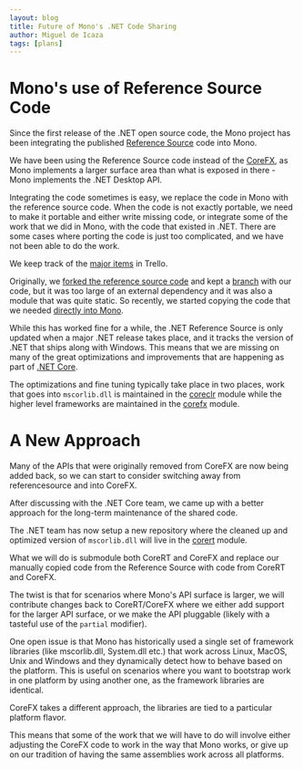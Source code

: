 ```yaml
---
layout: blog
title: Future of Mono's .NET Code Sharing
author: Miguel de Icaza
tags: [plans]
---
```


Mono's use of Reference Source Code
===================================

Since the first release of the .NET open source code, the Mono project
has been integrating the published [Reference
Source](https://github.com/microsoft/referencesource) code into Mono.

We have been using the Reference Source code instead of the
[CoreFX](https://github.com/dotnet/corefx), as Mono implements a
larger surface area than what is exposed in there - Mono implements
the .NET Desktop API.

Integrating the code sometimes is easy, we replace the code in Mono
with the reference source code.  When the code is not exactly
portable, we need to make it portable and either write missing code,
or integrate some of the work that we did in Mono, with the code that
existed in .NET.  There are some cases where porting the code is just
too complicated, and we have not been able to do the work.

We keep track of the [major
items](https://trello.com/b/vRPTMfdz/net-framework-integration-into-mono)
in Trello.

Originally, we [forked the reference source
code](https://github.com/mono/referencesource) and kept a
[branch](https://github.com/mono/referencesource/tree/mono) with our
code, but it was too large of an external dependency and it was also a
module that was quite static.  So recently, we started copying the
code that we needed [directly into
Mono](https://github.com/mono/mono/tree/master/mcs/class/referencesource).

While this has worked fine for a while, the .NET Reference Source is
only updated when a major .NET release takes place, and it tracks the
version of .NET that ships along with Windows.  This means that we are
missing on many of the great optimizations and improvements that are
happening as part of [.NET Core](https://www.microsoft.com/net/core).

The optimizations and fine tuning typically take place in two places,
work that goes into `mscorlib.dll` is maintained in the
[coreclr](https://github.com/dotnet/coreclr) module while the higher
level frameworks are maintained in the
[corefx](https://github.com/dotnet/corefx) module.

A New Approach
==============

Many of the APIs that were originally removed from CoreFX are now
being added back, so we can start to consider switching away from
referencesource and into CoreFX.

After discussing with the .NET Core team, we came up with a better
approach for the long-term maintenance of the shared code.

The .NET team has now setup a new repository where the cleaned up and
optimized version of `mscorlib.dll` will live in the
[corert](https://github.com/dotnet/corert) module.

What we will do is submodule both CoreRT and CoreFX and replace our
manually copied code from the Reference Source with code from CoreRT
and CoreFX.

The twist is that for scenarios where Mono's API surface is larger, we
will contribute changes back to CoreRT/CoreFX where we either add
support for the larger API surface, or we make the API pluggable
(likely with a tasteful use of the `partial` modifier).

One open issue is that Mono has historically used a single set of
framework libraries (like mscorlib.dll, System.dll etc.) that work
across Linux, MacOS, Unix and Windows and they dynamically detect
how to behave based on the platform.  This is useful on scenarios
where you want to bootstrap work in one platform by using another
one, as the framework libraries are identical.

CoreFX takes a different approach, the libraries are tied to a
particular platform flavor.

This means that some of the work that we will have to do will involve
either adjusting the CoreFX code to work in the way that Mono works,
or give up on our tradition of having the same assemblies work across
all platforms.
